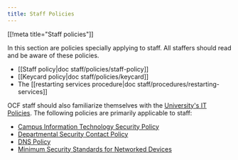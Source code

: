 ```yaml
---
title: Staff Policies
---
```


[[!meta title="Staff policies"]]

In this section are policies specially applying to staff. All staffers should
read and be aware of these policies.

- [[Staff policy|doc staff/policies/staff-policy]]
- [[Keycard policy|doc staff/policies/keycard]]
- The [[restarting services procedure|doc staff/procedures/restarting-services]]

OCF staff should also familiarize themselves with the
[University's IT Policies](https://security.berkeley.edu/policy/policy-catalog).
The following policies are primarily applicable to staff:

- [Campus Information Technology Security Policy](https://security.berkeley.edu/campus-information-technology-security-policy)
- [Departmental Security Contact Policy](https://security.berkeley.edu/departmental-security-contact-policy)
- [DNS Policy](https://security.berkeley.edu/domain-name-system-dns-service-policy)
- [Minimum Security Standards for Networked Devices](https://security.berkeley.edu/minimum-security-standards-networked-devices)
